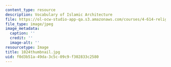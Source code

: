 ```yaml
---
content_type: resource
description: Vocabulary of Islamic Architecture
file: https://ol-ocw-studio-app-qa.s3.amazonaws.com/courses/4-614-religious-architecture-and-islamic-cultures-fall-2002/f0d3b51a49da3c5c09c9f302833c2580_1024thumbnail.jpg
file_type: image/jpeg
image_metadata:
  caption: ''
  credit: ''
  image-alt: ''
resourcetype: Image
title: 1024thumbnail.jpg
uid: f0d3b51a-49da-3c5c-09c9-f302833c2580
---
```

